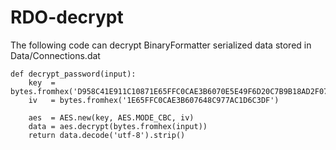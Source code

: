 # RDO-decrypt

The following code can decrypt BinaryFormatter serialized data stored in Data/Connections.dat

```
def decrypt_password(input):
    key  = bytes.fromhex('D958C41E911C10871E65FFC0CAE3B6070E5E49F6D20C7B9B18AD2F07CAA3069C')
    iv   = bytes.fromhex('1E65FFC0CAE3B607648C977AC1D6C3DF')

    aes  = AES.new(key, AES.MODE_CBC, iv)
    data = aes.decrypt(bytes.fromhex(input))
    return data.decode('utf-8').strip()
```
